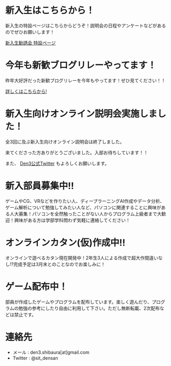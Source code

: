 # 新入生はこちらから！
  
新入生の特設ページはこちらからどうぞ！説明会の日程やアンケートなどがあるのでぜひお願いします！
  
[新入生勧誘会 特設ページ](https://welcome-den3.netlify.app/ "新入生勧誘会 特設ページ") 
  
# 今年も新歓ブログリレーやってます！
昨年大好評だった新歓ブログリレーを今年もやってます！ぜひ見てください！！
  
[詳しくはこちらから!]("http://den3.net/activity_diary/2021/06/27/3571/") 
  
# 新入生向けオンライン説明会実施しました！

全3回に及ぶ新入生向けオンライン説明会は終了しました。

来てくださった方ありがとうございました。入部お待ちしています！！

また、
[Den3公式Twitter]("https://twitter.com/sit_densan") 
もよろしくお願いします。

# 新入部員募集中!!
ゲームやCG、VRなどを作りたい人、ディープラーニングAI作成やデータ分析、ゲーム解析について勉強してみたい人など、パソコンに関連することに興味がある人大募集！パソコンを全然触ったことがない人からプログラム上級者まで大歓迎！興味がある方は学部学科問わず気軽に連絡してください！

# オンラインカタン(仮)作成中!!
オンラインで遊べるカタン現在開発中！2年生3人による作成で超大作間違いなし!?完成予定は3月末とのことなのでお楽しみに！

# ゲーム配布中！
部員が作成したゲームやプログラムを配布しています。楽しく遊んだり、プログラムの勉強の参考にしたり自由に利用して下さい。ただし無断転載、2次配布などは禁止です。

# 連絡先
- メール : den3.shibaura[at]gmail.com
- Twitter : @sit_densan
